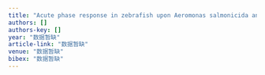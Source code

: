 ```yaml
---
title: "Acute phase response in zebrafish upon Aeromonas salmonicida and Staphylococcus aureus infection: striking similarities and obvious differences with mammals"
authors: []
authors-key: []
year: "数据暂缺"
article-link: "数据暂缺"
venue: "数据暂缺"
bibex: "数据暂缺"
---
```

